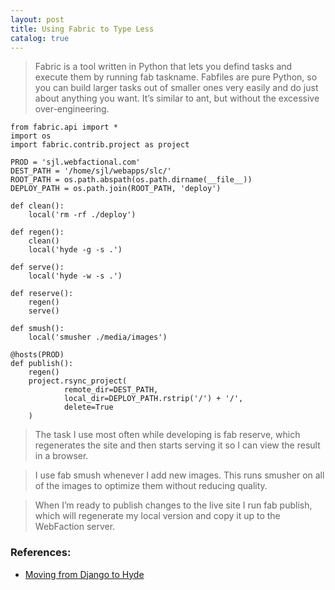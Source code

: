 ```yaml
---
layout: post
title: Using Fabric to Type Less
catalog: true
---
```

> Fabric is a tool written in Python that lets you defind tasks and execute them by running fab taskname. Fabfiles are pure Python, so you can build larger tasks out of smaller ones very easily and do just about anything you want. It’s similar to ant, but without the excessive over-engineering.

    from fabric.api import *
    import os
    import fabric.contrib.project as project

    PROD = 'sjl.webfactional.com'
    DEST_PATH = '/home/sjl/webapps/slc/'
    ROOT_PATH = os.path.abspath(os.path.dirname(__file__))
    DEPLOY_PATH = os.path.join(ROOT_PATH, 'deploy')

    def clean():
        local('rm -rf ./deploy')

    def regen():
        clean()
        local('hyde -g -s .')

    def serve():
        local('hyde -w -s .')

    def reserve():
        regen()
        serve()

    def smush():
        local('smusher ./media/images')

    @hosts(PROD)
    def publish():
        regen()
        project.rsync_project(
                remote_dir=DEST_PATH,
                local_dir=DEPLOY_PATH.rstrip('/') + '/',
                delete=True
        )

> The task I use most often while developing is fab reserve, which regenerates the site and then starts serving it so I can view the result in a browser.

> I use fab smush whenever I add new images. This runs smusher on all of the images to optimize them without reducing quality.

> When I’m ready to publish changes to the live site I run fab publish, which will regenerate my local version and copy it up to the WebFaction server.


### References:
* [Moving from Django to Hyde](http://stevelosh.com/blog/2010/01/moving-from-django-to-hyde/#using-fabric-to-type-less)

